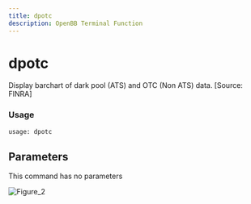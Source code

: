```yaml
---
title: dpotc
description: OpenBB Terminal Function
---
```


# dpotc

Display barchart of dark pool (ATS) and OTC (Non ATS) data. [Source: FINRA]

### Usage 
```python
usage: dpotc
```

## Parameters

This command has no parameters


![Figure_2](https://user-images.githubusercontent.com/46355364/154075026-dad50459-0e0b-478f-94ad-c478bf66ce1a.png)

